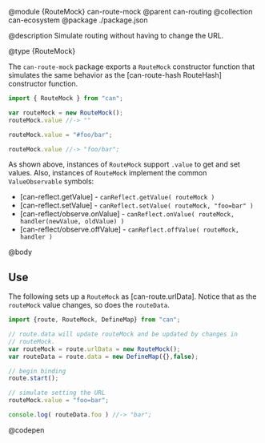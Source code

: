 @module {RouteMock} can-route-mock
@parent can-routing
@collection can-ecosystem
@package ./package.json

@description Simulate routing without having to change the URL.

@type {RouteMock}

The `can-route-mock` package exports a `RouteMock` constructor function that
simulates the same behavior as the [can-route-hash RouteHash] constructor function.

```js
import { RouteMock } from "can";

var routeMock = new RouteMock();
routeMock.value //-> ""

routeMock.value = "#foo/bar";

routeMock.value //-> "foo/bar";
```

As shown above, instances of `RouteMock` support `.value` to get and set values. Also,
instances of `RouteMock` implement the common  `ValueObservable` symbols:

- [can-reflect.getValue] - `canReflect.getValue( routeMock )`
- [can-reflect.setValue] - `canReflect.setValue( routeMock, "foo=bar" )`
- [can-reflect/observe.onValue] - `canReflect.onValue( routeMock, handler(newValue, oldValue) )`
- [can-reflect/observe.offValue] - `canReflect.offValue( routeMock, handler )`



@body

## Use

The following sets up a `RouteMock` as [can-route.urlData].  Notice that as the
`routeMock` value changes, so does the `routeData`.

```js
import {route, RouteMock, DefineMap} from "can";

// route.data will update routeMock and be updated by changes in
// routeMock.
var routeMock = route.urlData = new RouteMock();
var routeData = route.data = new DefineMap({},false);

// begin binding
route.start();

// simulate setting the URL
routeMock.value = "foo=bar";

console.log( routeData.foo ) //-> "bar";
```
@codepen
